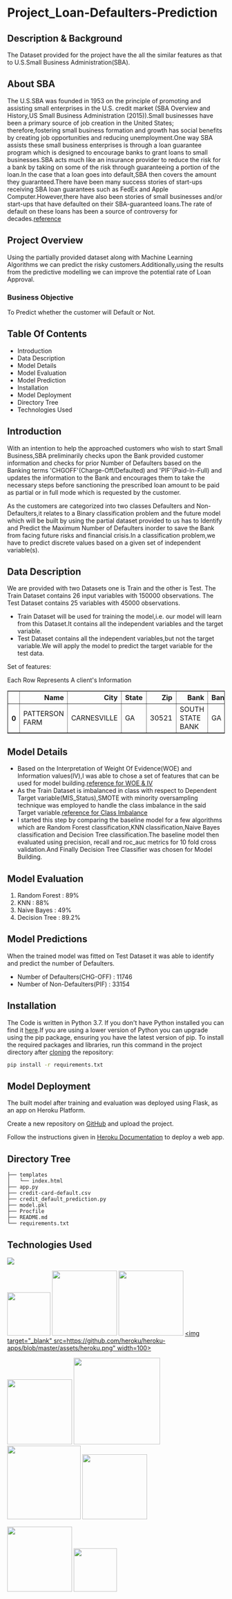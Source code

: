 # Project_Loan-Defaulters-Prediction

## Description & Background

The Dataset provided for the project have the all the similar features as that to U.S.Small Business Administration(SBA).

## About SBA

The U.S.SBA was founded in 1953 on the principle of promoting and assisting small enterprises in the U.S. credit market (SBA Overview and History,US Small Business Administration (2015)).Small businesses have been a primary source of job creation in the United States; therefore,fostering small business formation and growth has social benefits by creating job opportunities and reducing unemployment.One way SBA assists these small business enterprises is through a loan guarantee program which is designed to encourage banks to grant loans to small businesses.SBA acts much like an insurance provider to reduce the risk for a bank by taking on some of the risk through guaranteeing a portion of the loan.In the case that a loan goes into default,SBA then covers the amount they guaranteed.There have been many success stories of start-ups receiving SBA loan guarantees such as FedEx and Apple Computer.However,there have also been stories of small businesses and/or start-ups that have defaulted on their SBA-guaranteed loans.The rate of default on these loans has been a source of controversy for decades.[reference](https://www.tandfonline.com/doi/full/10.1080/10691898.2018.1434342)

## Project Overview

Using the partially provided dataset along with Machine Learning Algorithms we can predict the risky customers.Additionally,using the results from the predictive modelling we can improve the potential rate of Loan Approval.

### Business Objective

To Predict whether the customer will Default or Not.

## Table Of Contents

* Introduction
* Data Description
* Model Details
* Model Evaluation
* Model Prediction
* Installation
* Model Deployment
* Directory Tree
* Technologies Used

## Introduction

With an intention to help the approached customers who wish to start Small Business,SBA preliminarily checks upon the Bank provided customer information and checks for prior Number of Defaulters based on the Banking terms 'CHGOFF'(Charge-Off/Defaulted) and 'PIF'(Paid-In-Full) and updates the information to the Bank and encourages them to take the necessary steps before sanctioning the prescribed loan amount to be paid as partial or in full mode which is requested by the customer.

As the customers are categorized into two classes Defaulters and Non-Defaulters,it relates to a Binary classification problem and the future model which will be built by using the partial dataset provided to us has to Identify and Predict the Maximum Number of Defaulters inorder to save the Bank from facing future risks and financial crisis.In a classification problem,we have to predict discrete values based on a given set of independent variable(s).

## Data Description

We are provided with two Datasets one is Train and the other is Test.
The Train Dataset contains 26 input variables with 150000 observations.
The Test Dataset contains 25 variables with 45000 observations.

* Train Dataset will be used for training the model,i.e. our model will learn from this Dataset.It contains all the independent variables and the target variable.
* Test Dataset contains all the independent variables,but not the target variable.We will apply the model to predict the target variable for the test data.

Set of features:
 <p align="center">
   </p>
   Each Row Represents A client's Information
<div>
<table border="1" class="dataframe">
  <thead>
    <tr style="text-align: right;">
      <th></th>
      <th>Name</th>
      <th>City</th>
      <th>State</th>
      <th>Zip</th>
      <th>Bank</th>
      <th>BankState</th>
      <th>CCSC</th>
      <th>ApprovalDate</th>
      <th>ApprovalFy</th>
      <th>Term</th>
      <th>NoEmp</th>
      <th>NewExist</th>
      <th>CreateJob</th>
      <th>RetainedJob</th>
      <th>FranchiseCode</th>
      <th>UrbanRural</th>
      <th>RevLineCr</th>
      <th>LowDoc</th>
      <th>ChgOffDate</th>
      <th>DisbursementDate</th>
      <th>DisbursementGross</th>
      <th>SBA_Gross</th>
      <th>MIS_Status</th>
      <th>ChgOffPrinGr</th>
      <th>GrAppv</th>
      <th>SBA_Appv</th>    
    </tr>
  </thead>
  <tbody>
    <tr>
      <th>0</th>
      <td>PATTERSON FARM</td>
      <td>CARNESVILLE</td>
      <td>GA</td>
      <td>30521</td>
      <td>SOUTH STATE BANK</td>
      <td>GA</td>
      <td>112310</td>
      <td>2-Mar-98</td>
      <td>1998</td>
      <td>180</td>
      <td>2</td>
      <td>2</td>
      <td>0</td>
      <td>0</td>
      <td>1</td>
      <td>0</td>
      <td>N</td>
      <td>N</td>
      <td>Nan</td>
      <td>31-Jul-98</td>
      <td>$765,000.00</td>
      <td>$0.00</td>
      <td>PIF</td>
      <td>$0.00</td>
      <td>$765,000.00</td>
      <td>$573,750.00</td>     
    </tr>
  </tbody>
</table>
</div>

## Model Details

* Based on the Interpretation of Weight Of Evidence(WOE) and Information values(IV),I was able to chose a set of features that can be used for model building.[reference for WOE & IV](https://www.listendata.com/2015/03/weight-of-evidence-woe-and-information.html)
* As the Train Dataset is imbalanced in class with respect to Dependent Target variable(MIS_Status),SMOTE with minority oversampling technique was employed to handle the class imbalance in the said Target variable.[reference for Class Imbalance](https://towardsdatascience.com/methods-for-dealing-with-imbalanced-data-5b761be45a18)
* I started this step by comparing the baseline model for a few algorithms which are Random Forest classification,KNN classification,Naive Bayes classification and Decision Tree classification.The baseline model then evaluated using precision, recall and roc_auc metrics for 10 fold cross validation.And Finally Decision Tree Classifier was chosen for Model Building.

## Model Evaluation

1. Random Forest : 89%
2. KNN : 88%
3. Naive Bayes : 49%
4. Decision Tree : 89.2%

## Model Predictions

When the trained model was fitted on Test Dataset it was able to identify and predict the number of Defaulters.

* Number of Defaulters(CHG-OFF) : 11746
* Number of Non-Defaulters(PIF) : 33154

## Installation
The Code is written in Python 3.7. If you don't have Python installed you can find it [here](https://www.python.org/downloads/).If you are using a lower version of Python you can upgrade using the pip package, ensuring you have the latest version of pip. To install the required packages and libraries, run this command in the project directory after [cloning](https://www.howtogeek.com/451360/how-to-clone-a-github-repository/) the repository:
```bash
pip install -r requirements.txt
```
## Model Deployment

The built model after training and evaluation was deployed using Flask, as an app on Heroku Platform. 

Create a new repository on [GitHub](https://github.com/) and upload the project.

Follow the instructions given in [Heroku Documentation](https://devcenter.heroku.com/articles/getting-started-with-python) to deploy a web app.

## Directory Tree 
```
├── templates 
│   └── index.html
├── app.py
├── credit-card-default.csv
├── credit_default_prediction.py
├── model.pkl
├── Procfile
├── README.md
└── requirements.txt
```

## Technologies Used

![](https://forthebadge.com/images/badges/made-with-python.svg)

[<img target="_blank" src="https://numpy.org/images/logos/numpy.svg" width=100>](https://numpy.org)    [<img target="_blank" src="https://upload.wikimedia.org/wikipedia/commons/thumb/e/ed/Pandas_logo.svg/450px-Pandas_logo.svg.png" width=150>](https://pandas.pydata.org)    [<img target="_blank" src="https://scikit-learn.org/stable/_static/scikit-learn-logo-small.png" width=150>](https://scikit-learn.org/stable)
[<img target="_blank" src=https://github.com/heroku/heroku-apps/blob/master/assets/heroku.png" width=100>](https://heroku/heroku-apps)

[<img target="_blank" src="https://flask.palletsprojects.com/en/1.1.x/_images/flask-logo.png" width=150>](https://flask.palletsprojects.com/en/1.1.x/) [<img target="_blank" src="https://number1.co.za/wp-content/uploads/2017/10/gunicorn_logo-300x85.png" width=200>](https://gunicorn.org) [<img target="_blank" src="https://matplotlib.org/_static/logo2_compressed.svg" width=170>](https://matplotlib.org)      [<img target="_blank" src="https://seaborn.pydata.org/_static/logo-wide-lightbg.svg" width=150>](https://seaborn.pydata.org)

[<img target="_blank" src="https://jupyter.org/assets/nav_logo.svg" width=150>](https://jupyter.org)
[<img target="_blank" src="https://www.iconspng.com/image/140544/heroku-logo" width=100>](https://www.iconspng.com)




